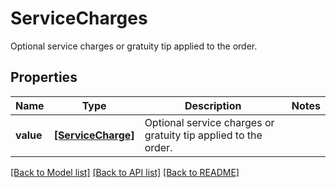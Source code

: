 # ServiceCharges

Optional service charges or gratuity tip applied to the order.

## Properties
Name | Type | Description | Notes
------------ | ------------- | ------------- | -------------
**value** | [**[ServiceCharge]**](ServiceCharge.md) | Optional service charges or gratuity tip applied to the order. | 

[[Back to Model list]](../../README.md#documentation-for-models) [[Back to API list]](../../README.md#documentation-for-api-endpoints) [[Back to README]](../../README.md)


